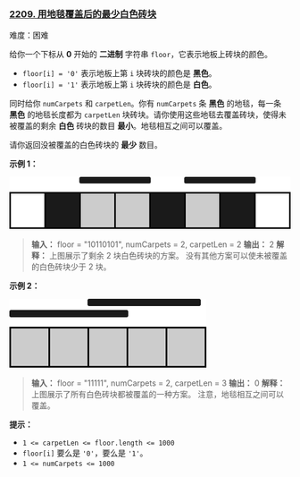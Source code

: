 ### [2209\. 用地毯覆盖后的最少白色砖块](https://leetcode.cn/problems/minimum-white-tiles-after-covering-with-carpets/)

难度：困难

给你一个下标从 **0** 开始的 **二进制** 字符串 `floor`，它表示地板上砖块的颜色。

- `floor[i] = '0'` 表示地板上第 `i` 块砖块的颜色是 **黑色**。
- `floor[i] = '1'` 表示地板上第 `i` 块砖块的颜色是 **白色**。

同时给你 `numCarpets` 和 `carpetLen`。你有 `numCarpets` 条 **黑色** 的地毯，每一条 **黑色** 的地毯长度都为 `carpetLen` 块砖块。请你使用这些地毯去覆盖砖块，使得未被覆盖的剩余 **白色** 砖块的数目 **最小**。地毯相互之间可以覆盖。

请你返回没被覆盖的白色砖块的 **最少** 数目。

**示例 1：**

![](./assets/img/Question2209_01.png)

> **输入：** floor = "10110101", numCarpets = 2, carpetLen = 2
> **输出：** 2
> **解释：**
> 上图展示了剩余 2 块白色砖块的方案。
> 没有其他方案可以使未被覆盖的白色砖块少于 2 块。

**示例 2：**

![](./assets/img/Question2209_02.png)

> **输入：** floor = "11111", numCarpets = 2, carpetLen = 3
> **输出：** 0
> **解释：**
> 上图展示了所有白色砖块都被覆盖的一种方案。
> 注意，地毯相互之间可以覆盖。

**提示：**

- `1 <= carpetLen <= floor.length <= 1000`
- `floor[i]` 要么是 `'0'`，要么是 `'1'`。
- `1 <= numCarpets <= 1000`
